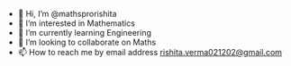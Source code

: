 - 👋 Hi, I’m @mathsprorishita
- 👀 I’m interested in Mathematics
- 🌱 I’m currently learning Engineering
- 💞️ I’m looking to collaborate on Maths
- 📫 How to reach me by email address rishita.verma021202@gmail.com

<!---
mathsprorishita/mathsprorishita is a ✨ special ✨ repository because its `README.md` (this file) appears on your GitHub profile.
You can click the Preview link to take a look at your changes.
--->
